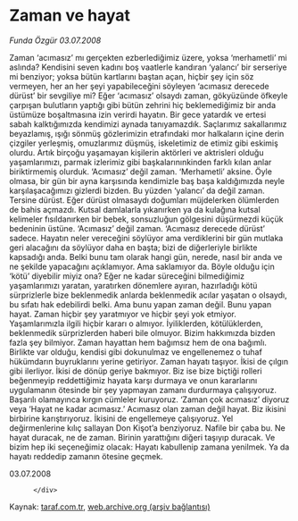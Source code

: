 # Zaman ve hayat

*Funda Özgür 03.07.2008*

<div class="yazi">Zaman ‘acımasız’ mı gerçekten ezberlediğimiz üzere, yoksa ‘merhametli’ mi aslında? 
Kendisini seven kadını boş vaatlerle kandıran ‘yalancı’ bir serseriye mi benziyor; yoksa bütün kartlarını baştan açan, hiçbir şey için söz vermeyen, her an her şeyi yapabileceğini söyleyen ‘acımasız derecede dürüst’ bir sevgiliye mi? 
Eğer ‘acımasız’ olsaydı zaman, gökyüzünde öfkeyle çarpışan bulutların yaptığı gibi bütün zehrini hiç beklemediğimiz bir anda üstümüze boşaltmasına izin verirdi hayatın. 
Bir gece yatardık ve ertesi sabah kalktığımızda kendimizi aynada tanıyamazdık. Saçlarımız sakallarımız beyazlamış, ışığı sönmüş gözlerimizin etrafındaki mor halkaların içine derin çizgiler yerleşmiş, omuzlarımız düşmüş, iskeletimiz de etimiz gibi eskimiş olurdu. 
Artık birçoğu yaşamayan kişilerin aktörleri ve aktrisleri olduğu yaşamlarımızı, parmak izlerimiz gibi başkalarınınkinden farklı kılan anlar biriktirmemiş olurduk.  
‘Acımasız’ değil zaman. 
‘Merhametli’ aksine. 
Öyle olmasa, bir gün bir ayna karşısında kendimizle baş başa kaldığımızda neyle karşılaşacağımızı gizlerdi bizden. 
Bu yüzden ‘yalancı’ da değil zaman. Tersine dürüst.
Eğer dürüst olmasaydı doğumları müjdelerken ölümlerden de bahis açmazdı. Kutsal damlalarla yıkanırken ya da kulağına kutsal kelimeler fısıldanırken bir bebek, sonsuzluğun gölgesini düşürmezdi küçük bedeninin üstüne. 
‘Acımasız’ değil zaman. 
‘Acımasız derecede dürüst’ sadece. 
Hayatın neler vereceğini söylüyor ama verdiklerini bir gün mutlaka geri alacağını da söylüyor daha en başta; bizi de diğerleriyle birlikte kapsadığı anda. 
Belki bunu tam olarak hangi gün, nerede, nasıl bir anda ve ne şekilde yapacağını açıklamıyor. Ama saklamıyor da. 
Böyle olduğu için ‘kötü’ diyebilir miyiz ona? 
Eğer ne kadar süreceğini bilmediğimiz yaşamlarımızı yaratan, yaratırken dönemlere ayıran, hazırladığı kötü sürprizlerle bize beklenmedik anlarda beklenmedik acılar yaşatan o olsaydı, bu sıfatı hak edebilirdi belki. 
Ama bunu yapan zaman değil. 
Bunu yapan hayat. 
Zaman hiçbir şey yaratmıyor ve hiçbir şeyi yok etmiyor. Yaşamlarımızla ilgili hiçbir kararı o almıyor. İyiliklerden, kötülüklerden, beklenmedik sürprizlerden haberi bile olmuyor. Bizim hakkımızda bizden fazla şey bilmiyor. 
Zaman hayattan hem bağımsız hem de ona bağımlı. 
Birlikte var olduğu, kendisi gibi dokunulmaz ve engellenemez o tuhaf hükümdarın buyruklarını yerine getiriyor. 
Zaman hayatı taşıyor. 
İkisi de çılgın gibi ilerliyor. İkisi de dönüp geriye bakmıyor. 
Biz ise bize biçtiği rolleri beğenmeyip reddettiğimiz hayata karşı durmaya ve onun kararlarını uygulamanın ötesinde bir şey yapmayan zamanı durdurmaya çalışıyoruz. 
Başarılı olamayınca kırgın cümleler kuruyoruz. 
‘Zaman çok acımasız’ diyoruz veya ‘Hayat ne kadar acımasız.’
Acımasız olan zaman değil hayat. 
Biz ikisini birbirine karıştırıyoruz. 
İkisini de engellemeye çalışıyoruz. Yel değirmenlerine kılıç sallayan Don Kişot’a benziyoruz. 
Nafile bir çaba bu. 
Ne hayat duracak, ne de zaman. 
Birinin yarattığını diğeri taşıyıp duracak. 
Ve bizim hep iki seçeneğimiz olacak: 
Hayatı kabullenip zamana yenilmek. 
Ya da hayatı reddedip zamanın ötesine geçmek.

03.07.2008
                                    
          
          
          
          </div>

Kaynak: [taraf.com.tr](http://www.taraf.com.tr/funda-ozgur/makale-zaman-ve-hayat.htm), [web.archive.org (arşiv bağlantısı)](http://web.archive.org/web/20131107123457/http://www.taraf.com.tr/funda-ozgur/makale-zaman-ve-hayat.htm)
